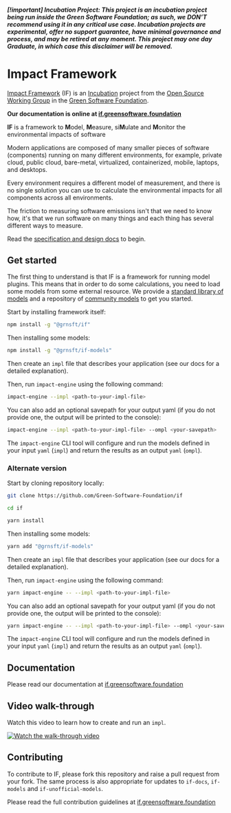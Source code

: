 #### _[!important] Incubation Project: This project is an incubation project being run inside the Green Software Foundation; as such, we DON’T recommend using it in any critical use case. Incubation projects are experimental, offer no support guarantee, have minimal governance and process, and may be retired at any moment. This project may one day Graduate, in which case this disclaimer will be removed._



# Impact Framework

[Impact Framework](https://greensoftwarefoundation.atlassian.net/wiki/spaces/~612dd45e45cd76006a84071a/pages/17072136/Opensource+Impact+Engine+Framework) (IF) is an [Incubation](https://oc.greensoftware.foundation/project-lifecycle.html#incubation) project from the [Open Source Working Group](https://greensoftwarefoundation.atlassian.net/wiki/spaces/~612dd45e45cd76006a84071a/pages/852049/Open+Source+Working+Group) in the [Green Software Foundation](https://greensoftware.foundation/).


**Our documentation is online at [if.greensoftware.foundation]([if.greensoftware.foundation](https://if.greensoftware.foundation/))**


**IF** is a framework to **M**odel, **M**easure, si**M**ulate and **M**onitor the environmental impacts of software

Modern applications are composed of many smaller pieces of software (components) running on many different environments, for example, private cloud, public cloud, bare-metal, virtualized, containerized, mobile, laptops, and desktops.

Every environment requires a different model of measurement, and there is no single solution you can use to calculate the environmental impacts for all components across all environments.      

The friction to measuring software emissions isn't that we need to know how, it's that we run software on many things and each thing has several different ways to measure.

Read the [specification and design docs](https://if.greensoftware.foundation) to begin.


## Get started

The first thing to understand is that IF is a framework for running model plugins. This means that in order to do some calculations, you need to load some models from some external resource. We provide a [standard library of models](https://github.com/Green-Software-Foundation/if-models) and a repository of [community models](https://github.com/Green-Software-Foundation/if-unofficial-models) to get you started. 

Start by installing framework itself:

```sh
npm install -g "@grnsft/if"
```
Then installing some models:

```sh
npm install -g "@grnsft/if-models"
```

Then create an `impl` file that describes your application (see our docs for a detailed explanation).

Then, run `impact-engine` using the following command:

```sh
impact-engine --impl <path-to-your-impl-file>
```

You can also add an optional savepath for your output yaml (if you do not provide one, the output will be printed to the console):

```sh
impact-engine --impl <path-to-your-impl-file> --ompl <your-savepath>
```

The `impact-engine` CLI tool will configure and run the models defined in your input `yaml` (`impl`) and return the results as an output `yaml` (`ompl`).

### Alternate version

Start by cloning repository locally:

```sh
git clone https://github.com/Green-Software-Foundation/if

cd if

yarn install
```

Then installing some models:

```sh
yarn add "@grnsft/if-models"
```

Then create an `impl` file that describes your application (see our docs for a detailed explanation).

Then, run `impact-engine` using the following command:

```sh
yarn impact-engine -- --impl <path-to-your-impl-file>
```

You can also add an optional savepath for your output yaml (if you do not provide one, the output will be printed to the console):

```sh
yarn impact-engine -- --impl <path-to-your-impl-file> --ompl <your-savepath>
```

The `impact-engine` CLI tool will configure and run the models defined in your input `yaml` (`impl`) and return the results as an output `yaml` (`ompl`).

## Documentation

Please read our documentation at [if.greensoftware.foundation](https://if.greensoftware.foundation/)

## Video walk-through

Watch this video to learn how to create and run an `impl`.

[![Watch the walk-through video](https://i3.ytimg.com/vi/R-6eDM8AsvY/maxresdefault.jpg)](https://youtu.be/GW37Qd4AQbU)


## Contributing

To contribute to IF, please fork this repository and raise a pull request from your fork. The same process is also appropriate for updates to `if-docs`, `if-models` and `if-unofficial-models`.

Please read the full contribution guidelines at [if.greensoftware.foundation](https://if.greensoftware.foundation/Contributing)